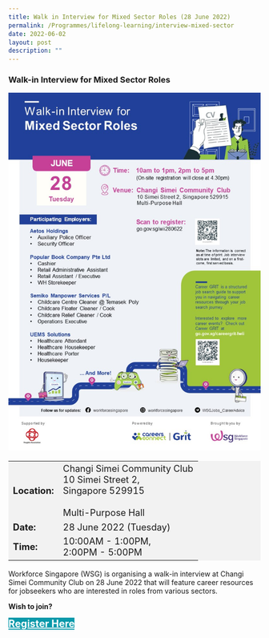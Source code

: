 ```yaml
---
title: Walk in Interview for Mixed Sector Roles (28 June 2022)
permalink: /Programmes/lifelong-learning/interview-mixed-sector
date: 2022-06-02
layout: post
description: ""
---
```


### Walk-in Interview for Mixed Sector Roles ###

<img style="width:600px; height:auto" src="/images/Programmes%20(June%202022)/wsg_interview_jun22_mixed_sector.jpg">

<table  style="font-size:130%; background-color:#f2f2f2">
	<tbody>
		<tr>
			 <td><b>Location:</b></td><td>Changi Simei Community Club<br>10 Simei Street 2,<br>Singapore 529915<br><br>Multi-Purpose Hall</td>
		</tr>
		<tr>
		 <td><b>Date:</b> </td><td>28 June 2022 (Tuesday)</td>
		</tr>
		<tr>
			<td> <b>Time:</b> </td><td>10:00AM - 1:00PM,<br>2:00PM - 5:00PM</td>
		</tr>
	</tbody>
</table>

Workforce Singapore (WSG) is organising a walk-in interview at Changi Simei Community Club on 28 June 2022 that will feature career resources for jobseekers who are interested in roles from various sectors.

<b>Wish to join?</b>
<div>
	<a href="https://www.go.gov.sg/wii-280622" style="font-size:20px; width:35%; height:60px; background-color:#0899AA; color:white" class="bp-button"><b>Register Here</b></a>
</div>